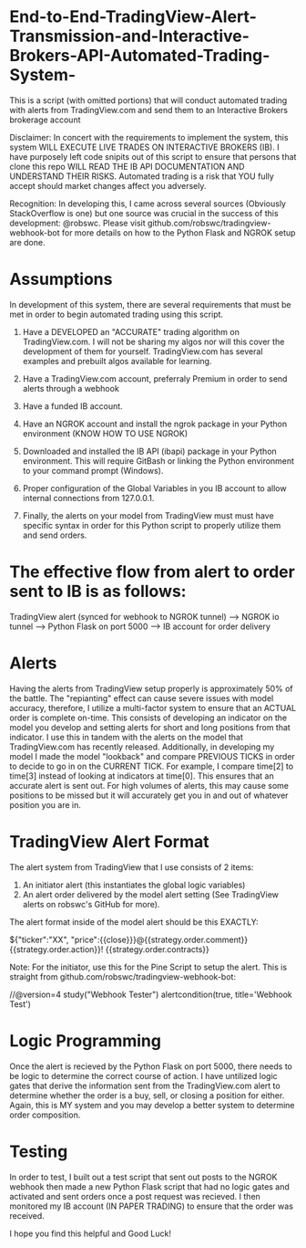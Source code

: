 # End-to-End-TradingView-Alert-Transmission-and-Interactive-Brokers-API-Automated-Trading-System-
This is a script (with omitted portions) that will conduct automated trading with alerts from TradingView.com and send them to an Interactive Brokers brokerage account


Disclaimer: In concert with the requirements to implement the system, this system WILL EXECUTE LIVE TRADES ON INTERACTIVE BROKERS (IB). 
I have purposely left code snipits out of this script to ensure that persons that clone this repo WILL READ THE IB API DOCUMENTATION
AND UNDERSTAND THEIR RISKS. Automated trading is a risk that YOU fully accept should market changes affect you adversely. 


Recognition: In developing this, I came across several sources (Obviously StackOverflow is one) but one source was crucial in the success of this development: @robswc.
Please visit github.com/robswc/tradingview-webhook-bot for more details on how to the Python Flask and NGROK setup are done. 


# Assumptions

In development of this system, there are several requirements that must be met in order to begin automated trading using this script. 

1. Have a DEVELOPED an "ACCURATE" trading algorithm on TradingView.com. I will not be sharing my algos nor will this cover the development of them for yourself.
TradingView.com has several examples and prebuilt algos available for learning. 

2. Have a TradingView.com account, preferraly Premium in order to send alerts through a webhook

3. Have a funded IB account. 

4. Have an NGROK account and install the ngrok package in your Python environment (KNOW HOW TO USE NGROK)

5. Downloaded and installed the IB API (ibapi) package in your Python environment. This will require GitBash or linking the Python environment to your 
command prompt (Windows). 

6. Proper configuration of the Global Variables in you IB account to allow internal connections from 127.0.0.1.

7. Finally, the alerts on your model from TradingView must must have specific syntax in order for this Python script to properly utilize 
them and send orders. 



# The effective flow from alert to order sent to IB is as follows:

TradingView alert (synced for webhook to NGROK tunnel) --> NGROK io tunnel --> Python Flask on port 5000 --> IB account for order delivery



# Alerts

Having the alerts from TradingView setup properly is approximately 50% of the battle. The "repianting" effect can cause severe issues
with model accuracy, therefore, I utilize a multi-factor system to ensure that an ACTUAL order is complete on-time. This consists of 
developing an indicator on the model you develop and setting alerts for short and long positions from that indicator. I use this in 
tandem with the alerts on the model that TradingView.com has recently released. Additionally, in developing my model I made the model 
"lookback" and compare PREVIOUS TICKS in order to decide to go in on the CURRENT TICK. For example, I compare time[2] to time[3] instead 
of looking at indicators at time[0]. This ensures that an accurate alert is sent out. For high volumes of alerts, this may cause some 
positions to be missed but it will accurately get you in and out of whatever position you are in. 



# TradingView Alert Format

The alert system from TradingView that I use consists of 2 items:

1. An initiator alert (this instantiates the global logic variables)
2. An alert order delivered by the model alert setting (See TradingView alerts on robswc's GitHub for more).

The alert format inside of the model alert should be this EXACTLY:

${"ticker":"XX", "price":{{close}}}@{{strategy.order.comment}} {{strategy.order.action}}! {{strategy.order.contracts}}


Note: For the initiator, use this for the Pine Script to setup the alert. 
This is straight from github.com/robswc/tradingview-webhook-bot:

//@version=4
study("Webhook Tester")
alertcondition(true, title='Webhook Test')



# Logic Programming

Once the alert is recieved by the Python Flask on port 5000, there needs to be logic to determine the correct course of action. I have 
untilized logic gates that derive the information sent from the TradingView.com alert to determine whether the order is a buy, sell, 
or closing a position for either. Again, this is MY system and you may develop a better system to determine order composition.


# Testing 

In order to test, I built out a test script that sent out posts to the NGROK webhook then made a new Python Flask script that had no
logic gates and activated and sent orders once a post request was recieved. I then monitored my IB account (IN PAPER TRADING) to ensure
that the order was received. 




I hope you find this helpful and Good Luck!





